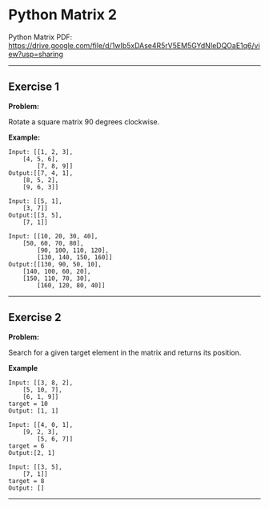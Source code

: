 # Python Matrix 2

Python Matrix PDF:
https://drive.google.com/file/d/1wIb5xDAse4R5rV5EM5GYdNIeDQOaE1q6/view?usp=sharing


---

## Exercise 1

**Problem:**

Rotate a square matrix 90 degrees clockwise.

**Example:**

 	Input: [[1, 2, 3], 
  		[4, 5, 6], 
    		[7, 8, 9]]
	Output:[[7, 4, 1], 
 		[8, 5, 2], 
   		[9, 6, 3]]
	
 	Input: [[5, 1], 
  		[3, 7]]
	Output:[[3, 5], 
 		[7, 1]]
	
 	Input: [[10, 20, 30, 40], 
  		[50, 60, 70, 80], 
    		[90, 100, 110, 120], 
      		[130, 140, 150, 160]]
	Output:[[130, 90, 50, 10], 
 		[140, 100, 60, 20], 
   		[150, 110, 70, 30], 
     		[160, 120, 80, 40]]


---

## Exercise 2

**Problem:**

Search for a given target element in the matrix and returns its position.

**Example**

	Input: [[3, 8, 2], 
 		[5, 10, 7], 
   		[6, 1, 9]]
	target = 10
	Output: [1, 1]
	
 	Input: [[4, 0, 1], 
  		[9, 2, 3], 
    		[5, 6, 7]]
	target = 6
	Output:[2, 1]
		
  	Input: [[3, 5], 
   		[7, 1]]
	target = 8
	Output: []

---



